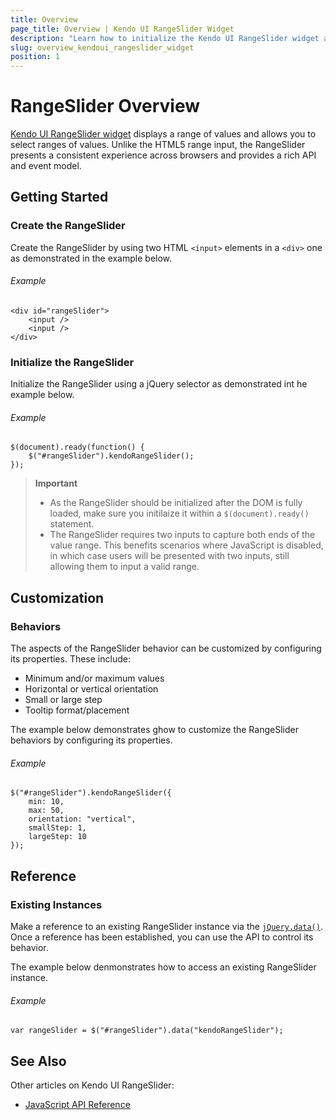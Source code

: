 ```yaml
---
title: Overview
page_title: Overview | Kendo UI RangeSlider Widget
description: "Learn how to initialize the Kendo UI RangeSlider widget and configure its behaviors."
slug: overview_kendoui_rangeslider_widget
position: 1
---
```


# RangeSlider Overview

[Kendo UI RangeSlider widget](http://demos.telerik.com/kendo-ui/slider/events) displays a range of values and allows you to select ranges of values. Unlike the HTML5 range input, the RangeSlider presents a consistent experience across browsers and provides a rich API and event model.

## Getting Started

### Create the RangeSlider 

Create the RangeSlider by using two HTML `<input>` elements in a `<div>` one as demonstrated in the example below.

###### Example

    <div id="rangeSlider">
        <input />
        <input />
    </div>

   
### Initialize the RangeSlider

Initialize the RangeSlider using a jQuery selector as demonstrated int he example below.

###### Example

    $(document).ready(function() {
        $("#rangeSlider").kendoRangeSlider();
    });

> **Important**  
> * As the RangeSlider should be initialized after the DOM is fully loaded, make sure you initilaize it within a `$(document).ready()` statement. 
> * The RangeSlider requires two inputs to capture both ends of the value range. This benefits scenarios where JavaScript is disabled, in which case users will be presented with two inputs, still allowing them to input a valid range.

## Customization

### Behaviors

The aspects of the RangeSlider behavior can be customized by configuring its properties. These include: 

*   Minimum and/or maximum values
*   Horizontal or vertical orientation
*   Small or large step
*   Tooltip format/placement

The example below demonstrates ghow to customize the RangeSlider behaviors by configuring its properties.

###### Example

    $("#rangeSlider").kendoRangeSlider({
        min: 10,
        max: 50,
        orientation: "vertical",
        smallStep: 1,
        largeStep: 10
    });

## Reference

### Existing Instances

Make a reference to an existing RangeSlider instance via the [`jQuery.data()`](http://api.jquery.com/jQuery.data/). Once a reference has been established, you can use the API to control its behavior.

The example below denmonstrates how to access an existing RangeSlider instance.

###### Example

    var rangeSlider = $("#rangeSlider").data("kendoRangeSlider");

## See Also

Other articles on Kendo UI RangeSlider:

* [JavaScript API Reference](/api/javascript/ui/rangeslider)